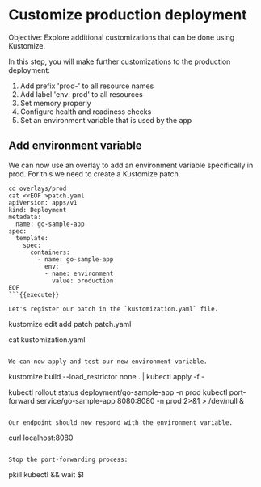 # Customize production deployment

Objective:
Explore additional customizations that can be done using Kustomize.

In this step, you will make further customizations to the production deployment:
1. Add prefix 'prod-' to all resource names
2. Add label 'env: prod' to all resources
3. Set memory properly
4. Configure health and readiness checks
5. Set an environment variable that is used by the app

## Add environment variable

We can now use an overlay to add an environment variable specifically in prod.
For this we need to create a Kustomize patch.

```
cd overlays/prod
cat <<EOF >patch.yaml
apiVersion: apps/v1
kind: Deployment
metadata:
  name: go-sample-app
spec:
  template:
    spec:
      containers:
        - name: go-sample-app
          env:
          - name: environment
            value: production
EOF
```{{execute}}

Let's register our patch in the `kustomization.yaml` file.

```
kustomize edit add patch patch.yaml

cat kustomization.yaml
```{{execute}}

We can now apply and test our new environment variable.

```
kustomize build --load_restrictor none . | kubectl apply -f -

kubectl rollout status deployment/go-sample-app -n prod
kubectl port-forward service/go-sample-app 8080:8080 -n prod 2>&1 > /dev/null &
```{{execute}}

Our endpoint should now respond with the environment variable.

```
curl localhost:8080
```{{execute}}

Stop the port-forwarding process:
```
pkill kubectl && wait $!
```{{execute}}

